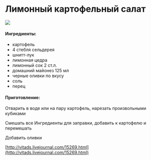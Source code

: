 # Лимонный картофельный салат

![](https://s-media-cache-ak0.pinimg.com/564x/f4/00/81/f4008101316d8e293500996fa6342cd9.jpg)

#### Ингредиенты:

* картофель
* 4 стебля сельдерея
* шнитт-лук
* лимонная цедра
* лимонный сок 2 ст.л.
* домашний майонез 125 мл
* черные оливки по вкусу
* соль
* перец

#### Приготовление:

Отварить в воде или на пару картофель, нарезать произвольными кубиками

Смешать все Ингредиенты для заправки, добавить к картофелю и перемешать

Добавить оливки

[http://vitads.livejournal.com/15269.html](http://vitads.livejournal.com/15269.html)


